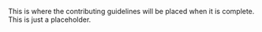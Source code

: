 This is where the contributing guidelines will be placed when it is complete. This is just a placeholder.
